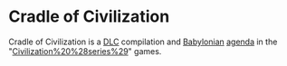 # Cradle of Civilization

Cradle of Civilization is a [DLC](DLC) compilation and [Babylonian](Babylonian) [agenda](agenda) in the "[Civilization%20%28series%29](Civilization)" games.